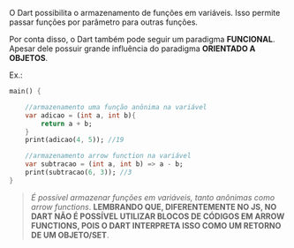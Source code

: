 O Dart possibilita o armazenamento de funções em variáveis.
Isso permite passar funções por parâmetro para outras funções.

Por conta disso, o Dart também pode seguir um paradigma __FUNCIONAL__.
Apesar dele possuir grande influência do paradigma __ORIENTADO A OBJETOS__.

Ex.:
```dart
main() {

	//armazenamento uma função anônima na variável
	var adicao = (int a, int b){
		return a + b;	
	}
	print(adicao(4, 5)); //19 

	//armazenamento arrow function na variável
	var subtracao = (int a, int b) => a - b;
	print(subtracao(6, 3)); //3 
}
```
> _É possível armazenar funções em variáveis, tanto anônimas como arrow functions_.
>__LEMBRANDO QUE, DIFERENTEMENTE NO JS, NO DART NÃO É POSSÍVEL UTILIZAR BLOCOS DE CÓDIGOS EM ARROW FUNCTIONS, POIS O DART INTERPRETA ISSO COMO UM RETORNO DE UM OBJETO/SET__.

